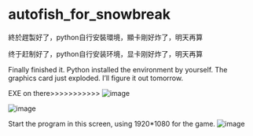 # autofish_for_snowbreak

終於趕製好了，python自行安裝環境，顯卡剛好炸了，明天再算

终于赶制好了，python自行安装环境，显卡刚好炸了，明天再算

Finally finished it. Python installed the environment by yourself. The graphics card just exploded. I’ll figure it out tomorrow.


EXE on there>>>>>>>>>>>
![image](https://github.com/user-attachments/assets/2ffdc7d5-a1a6-4770-83d2-6a1293af0ed9)


![image](https://github.com/user-attachments/assets/1b48fb2f-e5c1-4392-86c2-16c0d50f47ff)


Start the program in this screen, using 1920*1080 for the game.
![image](https://github.com/user-attachments/assets/5afe78f5-c9ba-4a0c-92e0-8218d0eea770)
